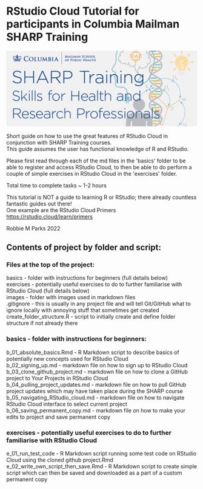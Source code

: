 # RStudio Cloud Tutorial for participants in Columbia Mailman SHARP Training

![](images/banner.png)

Short guide on how to use the great features of RStudio Cloud in conjunction with SHARP Training courses.\
This guide assumes the user has functional knowledge of R and RStudio.

Please first read through each of the md files in the 'basics' folder to be able to register and access RStudio Cloud, to then be able to do perform a couple of simple exercises in RStudio Cloud in the 'exercises' folder.

Total time to complete tasks ~ 1-2 hours 

This tutorial is NOT a guide to learning R or RStudio; there already countless fantastic guides out there!\
One example are the RStudio Cloud Primers https://rstudio.cloud/learn/primers

Robbie M Parks 2022

## Contents of project by folder and script:

### Files at the top of the project:

basics                              - folder with instructions for beginners (full details below)\
exercises                           - potentially useful exercises to do to further familiarise with RStudio Cloud (full details below)\
images                              - folder with images used in markdown files\
.gitignore                          - this is usually in any project file and will tell Git/GitHub what to ignore locally with annoying stuff that sometimes get created\
create_folder_structure.R           - script to initially create and define folder structure if not already there

### basics                          - folder with instructions for beginners:

b_01_absolute_basics.Rmd            - R Markdown script to describe basics of potentially new concepts used for RStudio Cloud\
b_02_signing_up.md                  - markdown file on how to sign up to RStudio Cloud\
b_03_clone_github_project.md        - markdown file on how to clone a GitHub project to Your Projects in RStudio Cloud\
b_04_pulling_project_updates.md     - markdown file on how to pull GitHub project updates which may have taken place during the SHARP course\
b_05_navigating_RStudio_cloud.md    - markdown file on how to navigate RStudio Cloud interface to select current project\
b_06_saving_permanent_copy.md       - markdown file on how to make your edits to project and save permanent copy

### exercises                       - potentially useful exercises to do to further familiarise with RStudio Cloud

e_01_run_test_code                  -  R Markdown script running some test code on RStudio Cloud using the cloned github project.Rmd\
e_02_write_own_script_then_save.Rmd -  R Markdown script to create simple script which can then be saved and downloaded as a part of a custom permanent copy
